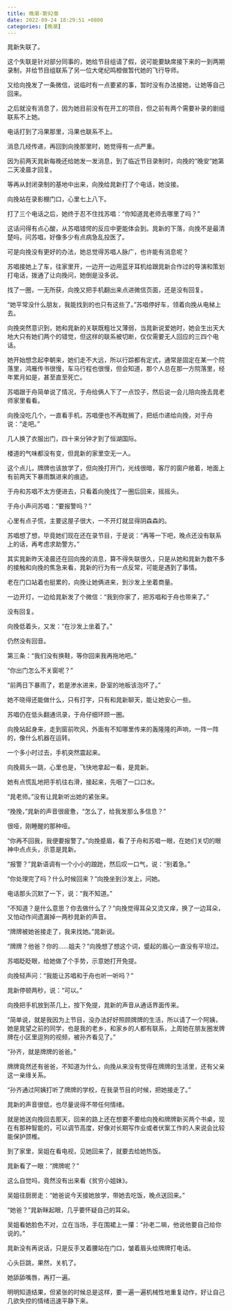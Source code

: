 ```yaml
---
title: 晚潮-第92章
date: 2022-09-24 18:29:51 +0800
categories: [晚潮]
---
```


晁新失联了。

这个失联是针对部分同事的，她给节目组请了假，说可能要缺席接下来的一到两期录制，并给节目组联系了另一位大佬纪鸣橙做暂代她的飞行导师。

又给向挽发了一条微信，说临时有一点要紧的事，暂时没有办法接她，让她等自己回来。

之后就没有消息了，因为她目前没有在开工的项目，但之前有两个需要补录的剧组联系不上她。

电话打到了冯果那里，冯果也联系不上。

消息几经传递，再回到向挽那里时，她觉得有一点严重。

因为前两天晁新每晚还给她发一发消息，到了临近节目录制时，向挽的“晚安”她第二天凌晨才回复。

等再从封闭录制的基地中出来，向挽给晁新打了个电话，她没接。

向挽站在录影棚门口，心里七上八下。

打了三个电话之后，她终于忍不住找苏唱：“你知道晁老师去哪里了吗？”

这话问得有点心酸，从苏唱错愕的反应中更能体会到。晁新的下落，向挽不是最清楚吗，问苏唱，好像多少有点病急乱投医了。

可是向挽没有更好的办法，她总觉得苏唱人脉广，也许能有消息呢？

苏唱接她上了车，往家里开，一边开一边用蓝牙耳机给跟晁新合作过的导演和策划打电话，拨通了让向挽问，她倒是没多说。

找了一圈，一无所获，向挽又把手机翻出来点进微信页面，还是没有回复。

“她平常没什么朋友，我能找到的也只有这些了。”苏唱停好车，领着向挽从电梯上去。

向挽突然意识到，她和晁新的关联既粗壮又薄弱，当晁新说爱她时，她会生出天大地大只有她们两个的错觉，但这样的联系被切断，仅仅需要无人回应的三四个电话。

她开始想念起李朝来，她们走不大远，所以行踪都有定式，通常是固定在某一个院落里，鸿雁传书很慢，车马行程也很慢，但会知道，那个人总在那一方院落里，经年累月如是，甚至直至死亡。

苏唱跟于舟简单说了情况，于舟给俩人下了一点饺子，然后说一会儿陪向挽去晁老师家里看看。

向挽没吃几个，一直看手机，苏唱便也不再耽搁了，把纸巾递给向挽，对于舟说：“走吧。”

几人换了衣服出门，四十来分钟才到了恒湖国际。

楼道的气味都没有变，但晁新的家里空无一人。

这个点儿，牌牌也该放学了，但向挽打开门，光线很暗，客厅的窗户敞着，地面上有前两天下暴雨飘进来的痕迹。

于舟和苏唱不太方便进去，只看着向挽找了一圈后回来，摇摇头。

于舟小声问苏唱：“要报警吗？”

心里有点子慌，主要这屋子很大，一不开灯就显得阴森森的。

苏唱想了想，毕竟她们现在还在录节目，于是说：“再等一下吧，晚点还没有联系上的话，再考虑求助警方。”

其实晁新昨天凌晨还在回向挽的消息，算不得失联很久，只是从她和晁新为数不多的接触和向挽的焦急来看，晁新的行为有一点反常，可能是遇到了事情。

老在门口站着也挺累的，向挽让她俩进来，到沙发上坐着商量。

一边开灯，一边给晁新发了个微信：“我到你家了，把苏唱和于舟也带来了。”

没有回复。

向挽低着头，又发：“在沙发上坐着了。”

仍然没有回音。

第三条：“我们没有换鞋，等你回来我再拖地吧。”

“你出门怎么不关窗呢？”

“前两日下暴雨了，若是渗水进来，卧室的地板该泡坏了。”

她不晓得还能做什么，只有打字，只有和晁新聊天，能让她安心一些。

苏唱仍在低头翻通讯录，于舟仔细环顾一圈。

向挽站起身来，走到窗前吹风，外面有不知哪里传来的轰隆隆的声响，一阵一阵的，像什么机器在运转。

一个多小时过去，手机突然震起来。

向挽肩头一跳，心里也是，飞快地拿起一看，是晁新。

她有点慌乱地把手机往右滑，接起来，先咽了一口口水。

“晁老师。”没有让晁新听出她的紧张来。

“挽挽，”晁新的声音很疲惫，“怎么了，给我发那么多信息？”

很哑，刚睡醒的那种哑。

“你再不回我，我便要报警了。”向挽蹙眉，看了于舟和苏唱一眼，在她们关切的眼神中点点头，示意是晁新。

“报警？”晁新语调有一个小小的踉跄，然后叹一口气，说：“别着急。”

“你处理完了吗？什么时候回来？”向挽坐到沙发上，问她。

电话那头沉默了一下，说：“我不知道。”

“不知道？是什么意思？你去做什么了？”向挽觉得耳朵又烫又痒，换了一边耳朵，又怕动作间遗漏掉一两秒晁新的声音。

“牌牌被她爸接走了，我来找她。”晁新说。

“牌牌？他爸？你的……姐夫？”向挽想了想这个词，蹙起的眉心一直没有平坦过。

苏唱眨眨眼，给她做了个手势，示意她打开免提。

向挽轻声问：“我能让苏唱和于舟也听一听吗？”

晁新停顿两秒，说：“可以。”

向挽把手机放到茶几上，按下免提，晁新的声音从通话界面传来。

“简单说，就是我因为上节目，没办法好好照顾牌牌的生活，所以请了一个阿姨，她是晁望之前的同学，也是我的老乡，和家乡的人都有联系，上周她在朋友圈发牌牌在小区里逗狗的视频，被孙齐看见了。”

“孙齐，就是牌牌的爸爸。”

牌牌竟然还有爸爸，不知道为什么，向挽从来没有觉得在牌牌的生活里，还有父亲这一亲缘关系。

“孙齐通过阿姨打听了牌牌的学校，在我录节目的时候，把她接走了。”

晁新的声音很低，也尽量说得不带任何情绪。

就是她送向挽回去那天，回来的路上还在想要不要给向挽和牌牌新买两个书桌，现在有那种智能的，可以调节高度，好像对长期写作业或者伏案工作的人来说会比较能保护颈椎。

到了家里，吴姐在看电视，见她回来了，就要去给她热饭。

晁新看了一眼：“牌牌呢？”

这么自觉吗，竟然没有出来看《贫穷小姐妹》。

吴姐往厨房走：“她爸说今天接她放学，带她去吃饭，晚点送回来。”

“她爸？”晁新眯起眼，几乎要怀疑自己的耳朵。

吴姐看她脸色不对，立在当场，手在围裙上一攥：“孙老二嘛，他说他要自己给你说的。”

晁新没有再说话，只是反手叉着腰站在门口，皱着眉头给牌牌打电话。

心头巨跳，果然，关机了。

她舔舔嘴唇，再打一遍。

明明知道结果，但紧张的时候总是这样，要一遍一遍机械性地重复动作，好让自己几欲失控的情绪迅速平静下来。


